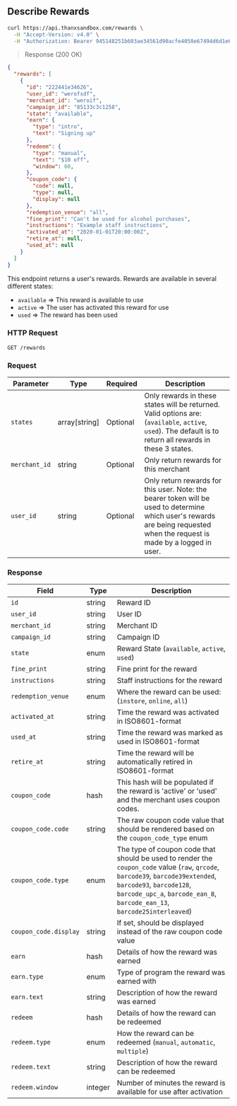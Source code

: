## Describe Rewards

```bash
curl https://api.thanxsandbox.com/rewards \
  -H "Accept-Version: v4.0" \
  -H "Authorization: Bearer 945148251b603ae34561d90acfe4050e67494d6d1e65d4d3d52798407f03c0bd"
```

> Response (200 OK)

```json
{
  "rewards": [
    {
      "id": "222441e34626",
      "user_id": "werofsdf",
      "merchant_id": "weroif",
      "campaign_id": "85133c3c1258",
      "state": "available",
      "earn": {
        "type": "intro",
        "text": "Signing up"
      },
      "redeem": {
        "type": "manual",
        "text": "$10 off",
        "window": 60,
      },
      "coupon_code": {
        "code": null,
        "type": null,
        "display": null
      },
      "redemption_venue": "all",
      "fine_print": "Can't be used for alcohol purchases",
      "instructions": "Example staff instructions",
      "activated_at": "2020-01-01T20:00:00Z",
      "retire_at": null,
      "used_at": null
    }
  ]
}
```

This endpoint returns a user's rewards. Rewards are available in several
different states:
- `available` => This reward is available to use
- `active` => The user has activated this reward for use
- `used` => The reward has been used

### HTTP Request

`GET /rewards`

### Request

Parameter | Type | Required | Description
--------- | ---- | -------- | -----------
`states` | array[string] | Optional | Only rewards in these states will be returned. Valid options are: (`available`, `active`, `used`). The default is to return all rewards in these 3 states.
`merchant_id` | string | Optional | Only return rewards for this merchant
`user_id` | string | Optional | Only return rewards for this user. Note: the bearer token will be used to determine which user's rewards are being requested when the request is made by a logged in user.

### Response

Field | Type | Description
----- | ---- | -----------
`id` | string | Reward ID
`user_id` | string | User ID
`merchant_id` | string | Merchant ID
`campaign_id` | string | Campaign ID
`state` | enum | Reward State (`available`, `active`, `used`)
`fine_print` | string | Fine print for the reward
`instructions` | string | Staff instructions for the reward
`redemption_venue` | enum | Where the reward can be used: (`instore`, `online`, `all`)
`activated_at` | string | Time the reward was activated in ISO8601-format
`used_at` | string | Time the reward was marked as used in ISO8601-format
`retire_at` | string | Time the reward will be automatically retired in ISO8601-format
`coupon_code` | hash | This hash will be populated if the reward is 'active' or 'used' and the merchant uses coupon codes.
`coupon_code.code` | string | The raw coupon code value that should be rendered based on the `coupon_code_type` enum
`coupon_code.type` | enum | The type of coupon code that should be used to render the `coupon_code` value (`raw`, `qrcode`, `barcode39`, `barcode39extended`, `barcode93`, `barcode128`, `barcode_upc_a`, `barcode_ean_8`, `barcode_ean_13`, `barcode25interleaved`)
`coupon_code.display` | string | If set, should be displayed instead of the raw coupon code value
`earn` | hash | Details of how the reward was earned
`earn.type` | enum | Type of program the reward was earned with
`earn.text` | string | Description of how the reward was earned
`redeem` | hash | Details of how the reward can be redeemed
`redeem.type` | enum | How the reward can be redeemed (`manual`, `automatic`, `multiple`)
`redeem.text` | string | Description of how the reward can be redeemed
`redeem.window` | integer | Number of minutes the reward is available for use after activation
